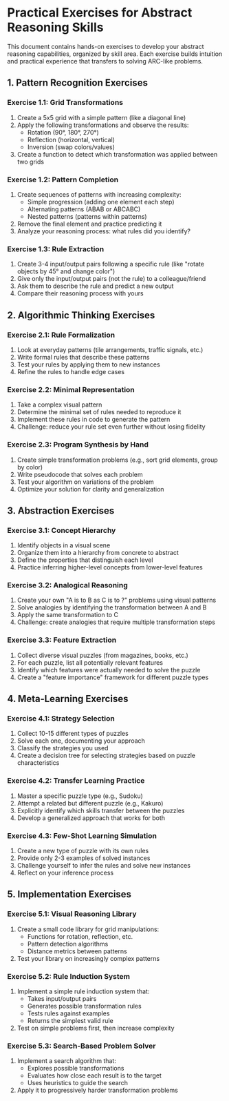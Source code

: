 # Practical Exercises for Abstract Reasoning Skills

This document contains hands-on exercises to develop your abstract reasoning capabilities, organized by skill area. Each exercise builds intuition and practical experience that transfers to solving ARC-like problems.

## 1. Pattern Recognition Exercises

### Exercise 1.1: Grid Transformations
1. Create a 5x5 grid with a simple pattern (like a diagonal line)
2. Apply the following transformations and observe the results:
   - Rotation (90°, 180°, 270°)
   - Reflection (horizontal, vertical)
   - Inversion (swap colors/values)
3. Create a function to detect which transformation was applied between two grids

### Exercise 1.2: Pattern Completion
1. Create sequences of patterns with increasing complexity:
   - Simple progression (adding one element each step)
   - Alternating patterns (ABAB or ABCABC)
   - Nested patterns (patterns within patterns)
2. Remove the final element and practice predicting it
3. Analyze your reasoning process: what rules did you identify?

### Exercise 1.3: Rule Extraction
1. Create 3-4 input/output pairs following a specific rule (like "rotate objects by 45° and change color")
2. Give only the input/output pairs (not the rule) to a colleague/friend
3. Ask them to describe the rule and predict a new output
4. Compare their reasoning process with yours

## 2. Algorithmic Thinking Exercises

### Exercise 2.1: Rule Formalization
1. Look at everyday patterns (tile arrangements, traffic signals, etc.)
2. Write formal rules that describe these patterns
3. Test your rules by applying them to new instances
4. Refine the rules to handle edge cases

### Exercise 2.2: Minimal Representation
1. Take a complex visual pattern
2. Determine the minimal set of rules needed to reproduce it
3. Implement these rules in code to generate the pattern
4. Challenge: reduce your rule set even further without losing fidelity

### Exercise 2.3: Program Synthesis by Hand
1. Create simple transformation problems (e.g., sort grid elements, group by color)
2. Write pseudocode that solves each problem
3. Test your algorithm on variations of the problem
4. Optimize your solution for clarity and generalization

## 3. Abstraction Exercises

### Exercise 3.1: Concept Hierarchy
1. Identify objects in a visual scene
2. Organize them into a hierarchy from concrete to abstract
3. Define the properties that distinguish each level
4. Practice inferring higher-level concepts from lower-level features

### Exercise 3.2: Analogical Reasoning
1. Create your own "A is to B as C is to ?" problems using visual patterns
2. Solve analogies by identifying the transformation between A and B
3. Apply the same transformation to C
4. Challenge: create analogies that require multiple transformation steps

### Exercise 3.3: Feature Extraction
1. Collect diverse visual puzzles (from magazines, books, etc.)
2. For each puzzle, list all potentially relevant features
3. Identify which features were actually needed to solve the puzzle
4. Create a "feature importance" framework for different puzzle types

## 4. Meta-Learning Exercises

### Exercise 4.1: Strategy Selection
1. Collect 10-15 different types of puzzles
2. Solve each one, documenting your approach
3. Classify the strategies you used
4. Create a decision tree for selecting strategies based on puzzle characteristics

### Exercise 4.2: Transfer Learning Practice
1. Master a specific puzzle type (e.g., Sudoku)
2. Attempt a related but different puzzle (e.g., Kakuro)
3. Explicitly identify which skills transfer between the puzzles
4. Develop a generalized approach that works for both

### Exercise 4.3: Few-Shot Learning Simulation
1. Create a new type of puzzle with its own rules
2. Provide only 2-3 examples of solved instances
3. Challenge yourself to infer the rules and solve new instances
4. Reflect on your inference process

## 5. Implementation Exercises

### Exercise 5.1: Visual Reasoning Library
1. Create a small code library for grid manipulations:
   - Functions for rotation, reflection, etc.
   - Pattern detection algorithms
   - Distance metrics between patterns
2. Test your library on increasingly complex patterns

### Exercise 5.2: Rule Induction System
1. Implement a simple rule induction system that:
   - Takes input/output pairs
   - Generates possible transformation rules
   - Tests rules against examples
   - Returns the simplest valid rule
2. Test on simple problems first, then increase complexity

### Exercise 5.3: Search-Based Problem Solver
1. Implement a search algorithm that:
   - Explores possible transformations
   - Evaluates how close each result is to the target
   - Uses heuristics to guide the search
2. Apply it to progressively harder transformation problems